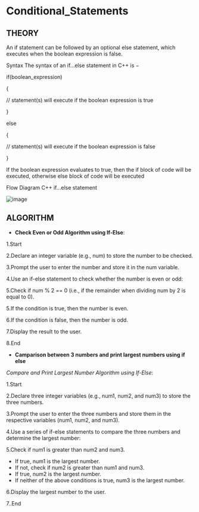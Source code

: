 # **Conditional_Statements**

## **THEORY**

An if statement can be followed by an optional else statement, which executes when the boolean expression is false.

Syntax
The syntax of an if...else statement in C++ is −

if(boolean_expression)

{

   // statement(s) will execute if the boolean expression is true
   
} 

else 

{

  // statement(s) will execute if the boolean expression is false
  
}

If the boolean expression evaluates to true, then the if block of code will be executed, otherwise else block of code will be executed

Flow Diagram
C++ if...else statement

![image](https://github.com/Purvansha022609/If-else/assets/139473344/945ff785-59ef-4ed5-93a7-4ccc0da82a6e)

## **ALGORITHM**

- **Check Even or Odd Algorithm using If-Else**:

1.Start

2.Declare an integer variable (e.g., num) to store the number to be checked.

3.Prompt the user to enter the number and store it in the num variable.

4.Use an if-else statement to check whether the number is even or odd:

5.Check if num % 2 == 0 (i.e., if the remainder when dividing num by 2 is equal to 0).

5.If the condition is true, then the number is even.

6.If the condition is false, then the number is odd.

7.Display the result to the user.

8.End

- **Camparison between 3 numbers and print largest numbers using if else**

*Compare and Print Largest Number Algorithm using If-Else*:

1.Start

2.Declare three integer variables (e.g., num1, num2, and num3) to store the three numbers.

3.Prompt the user to enter the three numbers and store them in the respective variables (num1, num2, and num3).

4.Use a series of if-else statements to compare the three numbers and determine the largest number:

5.Check if num1 is greater than num2 and num3.

- If true, num1 is the largest number.
- If not, check if num2 is greater than num1 and num3.
- If true, num2 is the largest number.
- If neither of the above conditions is true, num3 is the largest number.

6.Display the largest number to the user.

7..End

